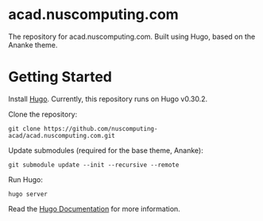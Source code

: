 # acad.nuscomputing.com

The repository for acad.nuscomputing.com.
Built using Hugo, based on the Ananke theme.

# Getting Started

Install [Hugo](https://gohugo.io/). Currently, this repository runs on Hugo v0.30.2.

Clone the repository:
```
git clone https://github.com/nuscomputing-acad/acad.nuscomputing.com.git
```

Update submodules (required for the base theme, Ananke):
```
git submodule update --init --recursive --remote
```

Run Hugo:
```
hugo server
```

Read the [Hugo Documentation](https://gohugo.io/documentation/) for more information.